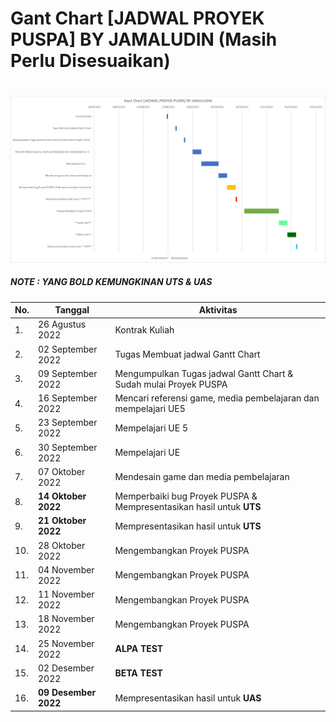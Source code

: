 # Gant Chart [JADWAL PROYEK PUSPA] BY JAMALUDIN (Masih Perlu Disesuaikan)
#
#

![](asset/Gant.png)

##### NOTE : YANG BOLD KEMUNGKINAN UTS & UAS

|No. |      Tanggal       |                                     Aktivitas                                      |
|----|--------------------|------------------------------------------------------------------------------------| 
| 1. |26 Agustus 2022     |  Kontrak Kuliah                                                                    |
| 2. | 02 September 2022  |  Tugas Membuat jadwal Gantt Chart                                                  |
| 3. | 09 September 2022  |  Mengumpulkan Tugas jadwal Gantt Chart & Sudah mulai Proyek PUSPA                  |
| 4. | 16 September 2022  |  Mencari referensi game, media pembelajaran dan mempelajari UE5                                                                                                            |
| 5. | 23 September 2022  |  Mempelajari UE 5                                                                  |
| 6. | 30 September 2022  |  Mempelajari UE                                                                    |
| 7. | 07 Oktober 2022    |  Mendesain game dan media pembelajaran                                             |
| 8. | **14 Oktober 2022**|  Memperbaiki bug Proyek PUSPA  & Mempresentasikan hasil untuk **UTS**                                                                                                        |
| 9. | **21 Oktober 2022**|  Mempresentasikan hasil untuk **UTS**                                                                                                        |
| 10. | 28 Oktober 2022   |  Mengembangkan Proyek PUSPA                                                        |
| 11. | 04 November 2022  |  Mengembangkan Proyek PUSPA                                                        |
| 12. | 11 November 2022  |  Mengembangkan Proyek PUSPA                                                        |
| 13. | 18 November 2022  |  Mengembangkan Proyek PUSPA                                                        |
| 14. | 25 November 2022  |   **ALPA TEST**                                                                    |
| 15. | 02 Desember 2022  |   **BETA TEST**                                                                    |
| 16. | **09 Desember 2022**|Mempresentasikan hasil untuk **UAS**                                                                                                        |


